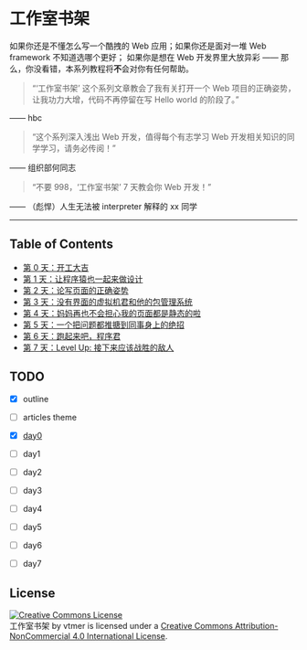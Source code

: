 # 工作室书架

如果你还是不懂怎么写一个酷拽的 Web 应用；如果你还是面对一堆 Web framework 不知道选哪个更好；
如果你是想在 Web 开发界里大放异彩 —— 那么，你没看错，本系列教程将**不**会对你有任何帮助。


> “‘工作室书架’ 这个系列文章教会了我有关打开一个 Web 项目的正确姿势，让我功力大增，代码不再停留在写 Hello world 的阶段了。”

—— hbc


> “这个系列深入浅出 Web 开发，值得每个有志学习 Web 开发相关知识的同学学习，请务必传阅！”

—— 组织部何同志


> “不要 998，‘工作室书架’ 7 天教会你 Web 开发！”

—— （彪悍）人生无法被 interpreter 解释的 xx 同学


----------------


## Table of Contents

- [第 0 天：开工大吉](book/day0)
- [第 1 天：让程序猿也一起来做设计](book/day1)
- [第 2 天：论写页面的正确姿势](book/day2)
- [第 3 天：没有界面的虚拟机君和他的包管理系统](book/day3)
- [第 4 天：妈妈再也不会担心我的页面都是静态的啦](book/day4)
- [第 5 天：一个把问题都推搪到同事身上的绝招](book/day5)
- [第 6 天：跑起来吧，程序君](book/day6)
- [第 7 天：Level Up: 接下来应该战胜的敌人](book/day7)


## TODO

- [x] outline
- [ ] articles theme
- [x] [day0](book/day0)
- [ ] day1
- [ ] day2
- [ ] day3
- [ ] day4
- [ ] day5
- [ ] day6
- [ ] day7


## License

<a rel="license" href="http://creativecommons.org/licenses/by-nc/4.0/"><img alt="Creative Commons License" style="border-width:0" src="http://i.creativecommons.org/l/by-nc/4.0/88x31.png" /></a><br /><span xmlns:dct="http://purl.org/dc/terms/" href="http://purl.org/dc/dcmitype/Text" property="dct:title" rel="dct:type">工作室书架</span> by <span xmlns:cc="http://creativecommons.org/ns#" property="cc:attributionName">vtmer</span> is licensed under a <a rel="license" href="http://creativecommons.org/licenses/by-nc/4.0/">Creative Commons Attribution-NonCommercial 4.0 International License</a>.
